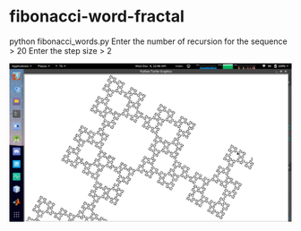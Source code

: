 # fibonacci-word-fractal

python fibonacci_words.py 
Enter the number of recursion for the sequence > 20
Enter the step size > 2

![Alt text](/screenshot.png?raw=true "n=20,s=2")
